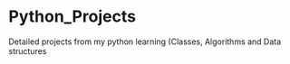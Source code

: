 # Python_Projects
Detailed projects from my python learning (Classes, Algorithms and Data structures 
